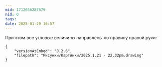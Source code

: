 ```yaml
---
mid: 1712656287679
nid: 0
tags: 
date: 2025-01-20 16:57
---
```

При этом все угловые величины направлены по правилу правой руки:
```handdrawn-ink
{
	"versionAtEmbed": "0.2.6",
	"filepath": "Рисунки/Картинки/2025.1.21 - 22.32pm.drawing"
}
```
